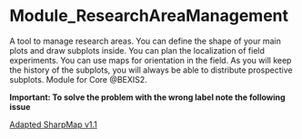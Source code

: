 # Module_ResearchAreaManagement
A tool to manage research areas. You can define the shape of your main plots and draw subplots inside. You can plan the localization of field experiments. You can use maps for orientation in the field. As you will keep the history of the subplots, you will always be able to distribute prospective subplots. Module for Core @BEXIS2.


**Important: To solve the problem with the wrong label note the following issue**

[Adapted SharpMap v1.1](https://github.com/bexis/Module_ResearchAreaManagement/issues/54)
